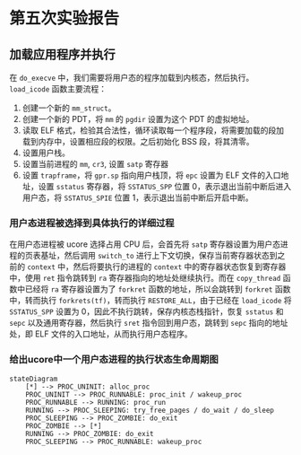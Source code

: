 # 第五次实验报告

## 加载应用程序并执行

在 `do_execve` 中，我们需要将用户态的程序加载到内核态，然后执行。
`load_icode` 函数主要流程：
 1. 创建一个新的 `mm_struct`。
 2. 创建一个新的 PDT，将 `mm` 的 `pgdir` 设置为这个 PDT 的虚拟地址。
 3. 读取 ELF 格式，检验其合法性，循环读取每一个程序段，将需要加载的段加载到内存中，设置相应段的权限。之后初始化 BSS 段，将其清零。
 4. 设置用户栈。
 5. 设置当前进程的 `mm`, `cr3`, 设置 `satp` 寄存器
 6. 设置 `trapframe`，将 `gpr.sp` 指向用户栈顶，将 `epc` 设置为 ELF 文件的入口地址，设置 `sstatus` 寄存器，将 `SSTATUS_SPP` 位置 0，表示退出当前中断后进入用户态，将 `SSTATUS_SPIE` 位置 1，表示退出当前中断后开启中断。

### 用户态进程被选择到具体执行的详细过程

在用户态进程被 ucore 选择占用 CPU 后，会首先将 `satp` 寄存器设置为用户态进程的页表基址，然后调用 `switch_to` 进行上下文切换，保存当前寄存器状态到之前的 `context` 中，然后将要执行的进程的 `context` 中的寄存器状态恢复到寄存器中，使用 `ret` 指令跳转到 `ra` 寄存器指向的地址处继续执行。而在 `copy_thread` 函数中已经将 `ra` 寄存器设置为了 `forkret` 函数的地址，所以会跳转到 `forkret` 函数中，转而执行 `forkrets(tf)`，转而执行 `RESTORE_ALL`，由于已经在 `load_icode` 将 `SSTATUS_SPP` 设置为 0，因此不执行跳转，保存内核态栈指针，恢复 `sstatus` 和 `sepc` 以及通用寄存器，然后执行 `sret` 指令回到用户态，跳转到 `sepc` 指向的地址处，即 ELF 文件的入口地址，从而执行用户态程序。

### 给出ucore中一个用户态进程的执行状态生命周期图
```mermaid
stateDiagram
    [*] --> PROC_UNINIT: alloc_proc
    PROC_UNINIT --> PROC_RUNNABLE: proc_init / wakeup_proc
    PROC_RUNNABLE --> RUNNING: proc_run
    RUNNING --> PROC_SLEEPING: try_free_pages / do_wait / do_sleep
    PROC_SLEEPING --> PROC_ZOMBIE: do_exit
    PROC_ZOMBIE --> [*]
    RUNNING --> PROC_ZOMBIE: do_exit
    PROC_SLEEPING --> PROC_RUNNABLE: wakeup_proc
```
